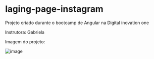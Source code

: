 # laging-page-instagram

Projeto criado durante o bootcamp de Angular na Digital inovation one

Instrutora: Gabriela

Imagem do projeto:

![image](https://user-images.githubusercontent.com/49026950/110265270-f578f180-7f99-11eb-92a8-6a5e6d89d082.png)

